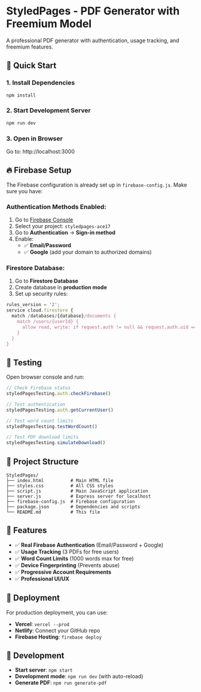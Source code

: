 # StyledPages - PDF Generator with Freemium Model

A professional PDF generator with authentication, usage tracking, and freemium features.

## 🚀 Quick Start

### 1. Install Dependencies
```bash
npm install
```

### 2. Start Development Server
```bash
npm run dev
```

### 3. Open in Browser
Go to: http://localhost:3000

## 🔥 Firebase Setup

The Firebase configuration is already set up in `firebase-config.js`. Make sure you have:

### Authentication Methods Enabled:
1. Go to [Firebase Console](https://console.firebase.google.com/)
2. Select your project: `styledpages-ace17`
3. Go to **Authentication** → **Sign-in method**
4. Enable:
   - ✅ **Email/Password**
   - ✅ **Google** (add your domain to authorized domains)

### Firestore Database:
1. Go to **Firestore Database**
2. Create database in **production mode**
3. Set up security rules:

```javascript
rules_version = '2';
service cloud.firestore {
  match /databases/{database}/documents {
    match /users/{userId} {
      allow read, write: if request.auth != null && request.auth.uid == userId;
    }
  }
}
```

## 🧪 Testing

Open browser console and run:

```javascript
// Check Firebase status
styledPagesTesting.auth.checkFirebase()

// Test authentication
styledPagesTesting.auth.getCurrentUser()

// Test word count limits
styledPagesTesting.testWordCount()

// Test PDF download limits
styledPagesTesting.simulateDownload()
```

## 📁 Project Structure

```
StyledPages/
├── index.html          # Main HTML file
├── styles.css          # All CSS styles
├── script.js           # Main JavaScript application
├── server.js           # Express server for localhost
├── firebase-config.js  # Firebase configuration
├── package.json        # Dependencies and scripts
└── README.md           # This file
```

## 🎯 Features

- ✅ **Real Firebase Authentication** (Email/Password + Google)
- ✅ **Usage Tracking** (3 PDFs for free users)
- ✅ **Word Count Limits** (1000 words max for free)
- ✅ **Device Fingerprinting** (Prevents abuse)
- ✅ **Progressive Account Requirements**
- ✅ **Professional UI/UX**

## 🚀 Deployment

For production deployment, you can use:
- **Vercel**: `vercel --prod`
- **Netlify**: Connect your GitHub repo
- **Firebase Hosting**: `firebase deploy`

## 🔧 Development

- **Start server**: `npm start`
- **Development mode**: `npm run dev` (with auto-reload)
- **Generate PDF**: `npm run generate-pdf`